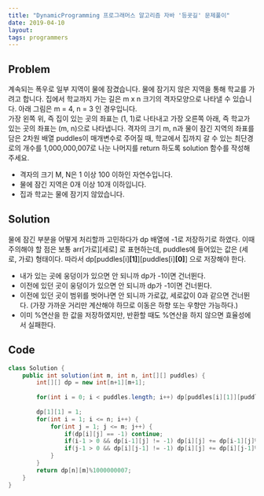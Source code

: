 ```yaml
---
title: "DynamicProgramming 프로그래머스 알고리즘 자바 '등굣길' 문제풀이"
date: 2019-04-10
layout:
tags: programmers
---
```


## Problem
계속되는 폭우로 일부 지역이 물에 잠겼습니다. 물에 잠기지 않은 지역을 통해 학교를 가려고 합니다. 집에서 학교까지 가는 길은 m x n 크기의 격자모양으로 나타낼 수 있습니다.
아래 그림은 m = 4, n = 3 인 경우입니다.
<br>
가장 왼쪽 위, 즉 집이 있는 곳의 좌표는 (1, 1)로 나타내고 가장 오른쪽 아래, 즉 학교가 있는 곳의 좌표는 (m, n)으로 나타냅니다.
격자의 크기 m, n과 물이 잠긴 지역의 좌표를 담은 2차원 배열 puddles이 매개변수로 주어질 때, 학교에서 집까지 갈 수 있는 최단경로의 개수를 1,000,000,007로 나눈 나머지를 return 하도록 solution 함수를 작성해주세요.

- 격자의 크기 M, N은 1 이상 100 이하인 자연수입니다.
- 물에 잠긴 지역은 0개 이상 10개 이하입니다.
- 집과 학교는 물에 잠기지 않았습니다.


## Solution
물에 잠긴 부분을 어떻게 처리할까 고민하다가 dp 배열에 -1로 저장하기로 하였다. 이때 주의해야 할 점은 보통 arr[가로][세로] 로 표현하는데, puddles에 들어있는 값은 (세로, 가로) 형태이다.
따라서 dp[puddles[i]<strong>[1]</strong>][puddles[i]<strong>[0]</strong>] 으로 저장해야 한다.
- 내가 있는 곳에 웅덩이가 있으면 안 되니까 dp가 -1이면 건너뛴다.
- 이전에 있던 곳이 웅덩이가 있으면 안 되니까 dp가 -1이면 건너뛴다.
- 이전에 있던 곳이 범위를 벗어나면 안 되니까 가로값, 세로값이 0과 같으면 건너뛴다. (가장 가까운 거리만 계산해야 하므로 이동은 하향 또는 우향만 가능하다.)
- 이미 %연산을 한 값을 저장하였지만, 반환할 때도 %연산을 하지 않으면 효율성에서 실패한다.



## Code
```java
class Solution {
    public int solution(int m, int n, int[][] puddles) {
        int[][] dp = new int[n+1][m+1];
        
        for(int i = 0; i < puddles.length; i++) dp[puddles[i][1]][puddles[i][0]] = -1;
       
        dp[1][1] = 1;
        for(int i = 1; i <= n; i++) {
        	for(int j = 1; j <= m; j++) {
        		if(dp[i][j] == -1) continue;
        		if(i-1 > 0 && dp[i-1][j] != -1) dp[i][j] += dp[i-1][j]%1000000007;
        		if(j-1 > 0 && dp[i][j-1] != -1) dp[i][j] += dp[i][j-1]%1000000007;
        	}
        }               
        return dp[n][m]%1000000007;
    }
}
```
